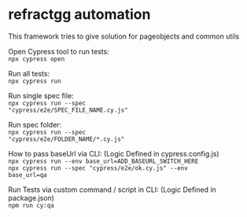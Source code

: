 # refractgg automation

This framework tries to give solution for pageobjects and common utils

Open Cypress tool to run tests:<br>
<code>npx cypress open</code>

Run all tests:<br>
<code>npx cypress run</code>

Run single spec file:<br>
<code>npx cypress run --spec "cypress/e2e/SPEC_FILE_NAME.cy.js"</code>

Run spec folder:<br>
<code>npx cypress run --spec "cypress/e2e/FOLDER_NAME/*.cy.js"</code>


How to pass baseUrl via CLI: (Logic Defined in cypress.config.js)<br>
<code>npx cypress run --env base_url=ADD_BASEURL_SWITCH_HERE</code><br>
<code>npx cypress run --spec "cypress/e2e/ok.cy.js" --env base_url=qa</code>

Run Tests via custom command / script in CLI: (Logic Defined in package.json)<br>
<code>npm run cy:qa</code>


